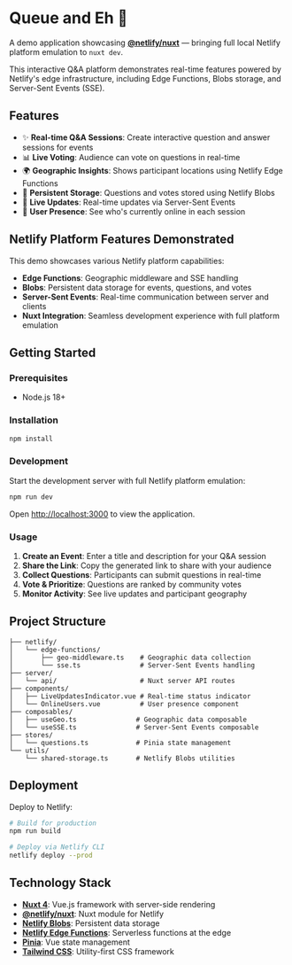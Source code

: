 # Queue and Eh 🎤

A demo application showcasing [**@netlify/nuxt**](https://www.npmjs.com/package/@netlify/nuxt) — bringing full local Netlify platform emulation to `nuxt dev`.

This interactive Q&A platform demonstrates real-time features powered by Netlify's edge infrastructure, including Edge Functions, Blobs storage, and Server-Sent Events (SSE).

## Features

- ✨ **Real-time Q&A Sessions**: Create interactive question and answer sessions for events
- 📊 **Live Voting**: Audience can vote on questions in real-time
- 🌍 **Geographic Insights**: Shows participant locations using Netlify Edge Functions
- 💾 **Persistent Storage**: Questions and votes stored using Netlify Blobs
- 🔄 **Live Updates**: Real-time updates via Server-Sent Events
- 👥 **User Presence**: See who's currently online in each session

## Netlify Platform Features Demonstrated

This demo showcases various Netlify platform capabilities:

- **Edge Functions**: Geographic middleware and SSE handling
- **Blobs**: Persistent data storage for events, questions, and votes
- **Server-Sent Events**: Real-time communication between server and clients
- **Nuxt Integration**: Seamless development experience with full platform emulation

## Getting Started

### Prerequisites

- Node.js 18+

### Installation

```bash
npm install
```

### Development

Start the development server with full Netlify platform emulation:

```bash
npm run dev
```

Open [http://localhost:3000](http://localhost:3000) to view the application.

### Usage

1. **Create an Event**: Enter a title and description for your Q&A session
2. **Share the Link**: Copy the generated link to share with your audience
3. **Collect Questions**: Participants can submit questions in real-time
4. **Vote & Prioritize**: Questions are ranked by community votes
5. **Monitor Activity**: See live updates and participant geography

## Project Structure

```
├── netlify/
│   └── edge-functions/
│       ├── geo-middleware.ts    # Geographic data collection
│       └── sse.ts               # Server-Sent Events handling
├── server/
│   └── api/                     # Nuxt server API routes
├── components/
│   ├── LiveUpdatesIndicator.vue # Real-time status indicator
│   └── OnlineUsers.vue          # User presence component
├── composables/
│   ├── useGeo.ts               # Geographic data composable
│   └── useSSE.ts               # Server-Sent Events composable
├── stores/
│   └── questions.ts            # Pinia state management
└── utils/
    └── shared-storage.ts       # Netlify Blobs utilities
```

## Deployment

Deploy to Netlify:

```bash
# Build for production
npm run build

# Deploy via Netlify CLI
netlify deploy --prod
```

## Technology Stack

- **[Nuxt 4](https://nuxt.com/)**: Vue.js framework with server-side rendering
- **[@netlify/nuxt](https://www.npmjs.com/package/@netlify/nuxt)**: Nuxt module for Netlify
- **[Netlify Blobs](https://docs.netlify.com/blobs/)**: Persistent data storage
- **[Netlify Edge Functions](https://docs.netlify.com/edge-functions/)**: Serverless functions at the edge
- **[Pinia](https://pinia.vuejs.org/)**: Vue state management
- **[Tailwind CSS](https://tailwindcss.com/)**: Utility-first CSS framework
